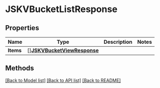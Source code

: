 # JSKVBucketListResponse

## Properties

Name | Type | Description | Notes
------------ | ------------- | ------------- | -------------
**Items** | [][**JSKVBucketViewResponse**](JSKVBucketViewResponse.md) |  | 

## Methods


[[Back to Model list]](../README.md#documentation-for-models) [[Back to API list]](../README.md#documentation-for-api-endpoints) [[Back to README]](../README.md)



